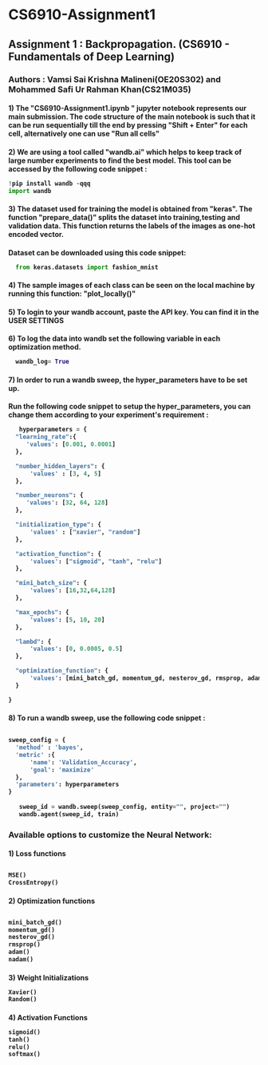 # CS6910-Assignment1
<h2> Assignment 1 : Backpropagation. (CS6910 - Fundamentals of Deep Learning) <h3>
Authors :  Vamsi Sai Krishna Malineni(OE20S302) and Mohammed Safi Ur Rahman Khan(CS21M035) 

<h4>
  1) The "CS6910-Assignment1.ipynb " jupyter notebook represents our main submission. The code structure of the main notebook is such that it can be run sequentially till the end by pressing "Shift + Enter" for each cell, alternatively one can use "Run all cells"
 
<h4> 2) We are using a tool called "wandb.ai" which helps to keep track of large number experiments to find the best model. This tool can be accessed by the following code snippet :
  
  ```python
  !pip install wandb -qqq
  import wandb
  ```
 <h4> 3) The dataset used for training the model is obtained from "keras". The function "prepare_data()" splits the dataset into training,testing and validation data. This function returns the labels of the images as one-hot encoded vector.
<h4> Dataset can be downloaded using this code snippet:
  
  ```python
    from keras.datasets import fashion_mnist
  ```
   <h4> 4) The sample images of each class can be seen on the local machine by running this function: "plot_locally()"
   <h4> 5) To login to your wandb account, paste the API key. You can find it in the USER SETTINGS
   <h4> 6)  To log the data into wandb set the following variable in each optimization method.
     
   ```python
     wandb_log= True
   ```
   <h4> 7) In order to run a wandb sweep, the hyper_parameters have to be set up.
   <h4> Run the following code snippet to setup the hyper_parameters, you can change them according to your experiment's requirement :
     
     
  ```python
     hyperparameters = {
    "learning_rate":{
       'values': [0.001, 0.0001]
    },

    "number_hidden_layers": {
        'values' : [3, 4, 5]
    },

    "number_neurons": {
       'values': [32, 64, 128]
    },

    "initialization_type": {
        'values' : ["xavier", "random"]
    },

    "activation_function": {
        'values': ["sigmoid", "tanh", "relu"]
    },

    "mini_batch_size": {
        'values': [16,32,64,128]
    },

    "max_epochs": {
        'values': [5, 10, 20]
    },

    "lambd": {
        'values': [0, 0.0005, 0.5]
    },

    "optimization_function": {
        'values': [mini_batch_gd, momentum_gd, nesterov_gd, rmsprop, adam, nadam]
    }

}

  ```
     
   <h4> 8) To run a wandb sweep, use the following code snippet :
     
     
  ```python
     
  sweep_config = {
    'method' : 'bayes',
    'metric' :{
        'name': 'Validation_Accuracy',
        'goal': 'maximize'
    },
    'parameters': hyperparameters
  }
     
     sweep_id = wandb.sweep(sweep_config, entity="", project="")
     wandb.agent(sweep_id, train)
  ```
     
<h3> Available options to customize the Neural Network:
  
<h4> 1) Loss functions
  
  ```python
  
  MSE()
  CrossEntropy()
  ```
<h4> 2) Optimization functions
  
  ```python
  
  mini_batch_gd()
  momentum_gd()
  nesterov_gd()
  rmsprop()
  adam()
  nadam()
  ```
<h4> 3) Weight Initializations
  
  ```python
  Xavier()
  Random()
  ```
<h4> 4) Activation Functions
  
  ```python
  sigmoid()
  tanh()
  relu()
  softmax()
  ```

